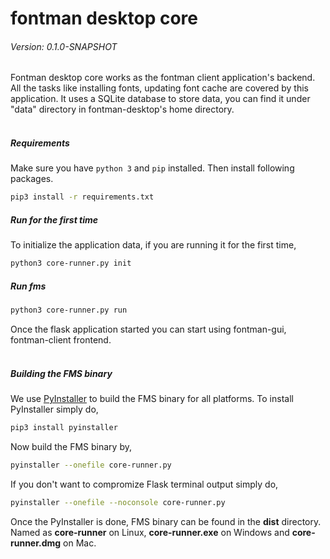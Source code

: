 # fontman desktop core
 
###### Version: 0.1.0-SNAPSHOT

Fontman desktop core works as the fontman client application's backend. All the 
tasks like installing fonts, updating font cache are covered by this 
application. It uses a SQLite database to store data, you can find it under 
"data" directory in fontman-desktop's home directory.
<br><br>

##### Requirements

Make sure you have `python 3` and `pip` installed. Then install 
following packages.

```bash
pip3 install -r requirements.txt
```

##### Run for the first time
To initialize the application data, if you are running it for the first time,

```bash
python3 core-runner.py init
```


##### Run fms

```bash
python3 core-runner.py run
```

Once the flask application started you can start using fontman-gui, 
fontman-client frontend.
<br><br>

##### Building the FMS binary
We use [PyInstaller](http://www.pyinstaller.org/) to build the FMS binary for all platforms.
To install PyInstaller simply do,
```bash
pip3 install pyinstaller
```

Now build the FMS binary by,
```bash
pyinstaller --onefile core-runner.py
```
If you don't want to compromize Flask terminal output simply do,
```bash
pyinstaller --onefile --noconsole core-runner.py
```
Once the PyInstaller is done, FMS binary can be found in the **dist** 
directory. Named as **core-runner** on Linux, **core-runner.exe** on Windows 
and **core-runner.dmg** on Mac.
